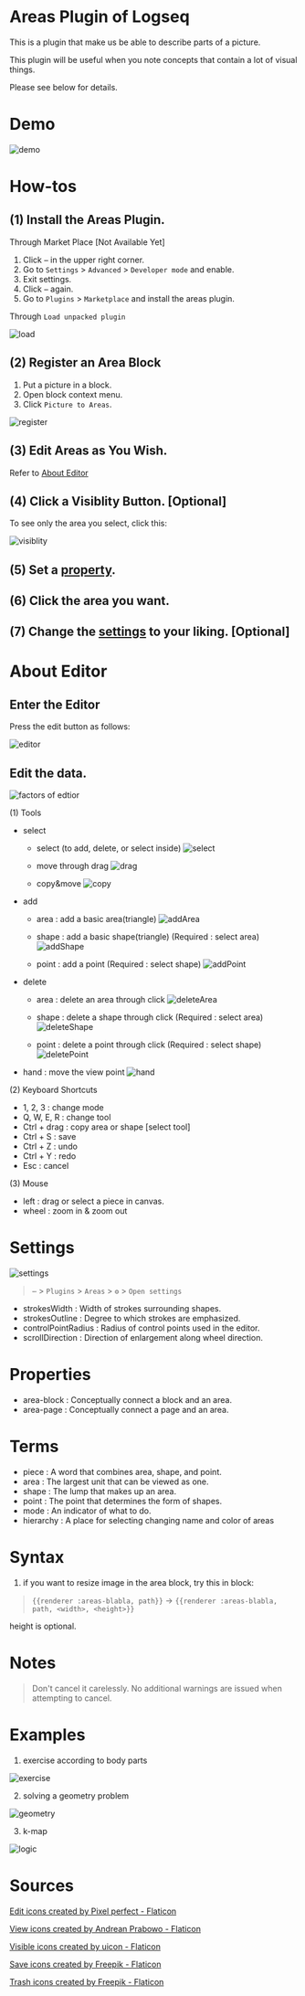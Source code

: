 # Areas Plugin of Logseq
This is a plugin that make us be able to describe parts of a picture.

This plugin will be useful when you note concepts that contain a lot of visual things.

Please see below for details.

# Demo

![demo](https://raw.githubusercontent.com/bsongOT/logseq-plugin-areas/main/images/demo.gif)

# How-tos
## (1) Install the Areas Plugin.
Through Market Place \[Not Available Yet\]

1. Click `⋯` in the upper right corner.
2. Go to `Settings` > `Advanced` > `Developer mode` and enable.
3. Exit settings.
4. Click `⋯` again.
5. Go to `Plugins` > `Marketplace` and install the areas plugin.

Through `Load unpacked plugin`

![load](https://raw.githubusercontent.com/bsongOT/logseq-plugin-areas/main/images/1.png)

## (2) Register an Area Block
1. Put a picture in a block.
2. Open block context menu.
3. Click `Picture to Areas`.

![register](https://raw.githubusercontent.com/bsongOT/logseq-plugin-areas/main/images/2.png)

## (3) Edit Areas as You Wish.
Refer to [About Editor](#about-editor)
## (4) Click a Visiblity Button. \[Optional\]
To see only the area you select, click this:

![visiblity](https://raw.githubusercontent.com/bsongOT/logseq-plugin-areas/main/images/3.png)

## (5) Set a [property](#properties).
## (6) Click the area you want.
## (7) Change the [settings](#settings) to your liking. \[Optional\]

# About Editor

## Enter the Editor
Press the edit button as follows:

![editor](https://raw.githubusercontent.com/bsongOT/logseq-plugin-areas/main/images/4.png)

## Edit the data.

![factors of edtior](https://raw.githubusercontent.com/bsongOT/logseq-plugin-areas/main/images/5.png)

(1) Tools

+ select
    + select (to add, delete, or select inside)
    ![select](https://raw.githubusercontent.com/bsongOT/logseq-plugin-areas/main/images/feats/select.gif)
    
    + move through drag
    ![drag](https://raw.githubusercontent.com/bsongOT/logseq-plugin-areas/main/images/feats/drag.gif)
    
    + copy&move
    ![copy](https://raw.githubusercontent.com/bsongOT/logseq-plugin-areas/main/images/feats/copy.gif)

+ add
    + area : add a basic area(triangle)
    ![addArea](https://raw.githubusercontent.com/bsongOT/logseq-plugin-areas/main/images/feats/addArea.gif)
    
    + shape : add a basic shape(triangle) (Required : select area)
    ![addShape](https://raw.githubusercontent.com/bsongOT/logseq-plugin-areas/main/images/feats/addShape.gif)
    
    + point : add a point (Required : select shape)
    ![addPoint](https://raw.githubusercontent.com/bsongOT/logseq-plugin-areas/main/images/feats/addPoint.gif)

+ delete
    + area : delete an area through click
    ![deleteArea](https://raw.githubusercontent.com/bsongOT/logseq-plugin-areas/main/images/feats/deleteArea.gif)

    + shape : delete a shape through click (Required : select area)
    ![deleteShape](https://raw.githubusercontent.com/bsongOT/logseq-plugin-areas/main/images/feats/deleteShape.gif)

    + point : delete a point through click (Required : select shape)
    ![deletePoint](https://raw.githubusercontent.com/bsongOT/logseq-plugin-areas/main/images/feats/deletePoint.gif)

+ hand : move the view point
![hand](https://raw.githubusercontent.com/bsongOT/logseq-plugin-areas/main/images/feats/hand.gif)

(2) Keyboard Shortcuts

+ 1, 2, 3 : change mode
+ Q, W, E, R : change tool
+ Ctrl + drag : copy area or shape \[select tool\]
+ Ctrl + S : save
+ Ctrl + Z : undo
+ Ctrl + Y : redo
+ Esc : cancel

(3) Mouse

+ left : drag or select a piece in canvas.
+ wheel : zoom in & zoom out

# Settings

![settings](https://raw.githubusercontent.com/bsongOT/logseq-plugin-areas/main/images/6.png)
> `⋯` > `Plugins` > `Areas` > `⚙️` > `Open settings`

+ strokesWidth : Width of strokes surrounding shapes.
+ strokesOutline : Degree to which strokes are emphasized.
+ controlPointRadius : Radius of control points used in the editor.
+ scrollDirection : Direction of enlargement along wheel direction.

# Properties
+ area-block : Conceptually connect a block and an area.
+ area-page : Conceptually connect a page and an area.

# Terms
+ piece : A word that combines area, shape, and point.
+ area : The largest unit that can be viewed as one.
+ shape : The lump that makes up an area.
+ point : The point that determines the form of shapes.
+ mode : An indicator of what to do.
+ hierarchy : A place for selecting changing name and color of areas

# Syntax
1. if you want to resize image in the area block, try this in block:

> `{{renderer :areas-blabla, path}}` → `{{renderer :areas-blabla, path, <width>, <height>}}`

height is optional.

# Notes
> Don't cancel it carelessly. No additional warnings are issued when attempting to cancel.

# Examples
1. exercise according to body parts

![exercise](https://raw.githubusercontent.com/bsongOT/logseq-plugin-areas/main/images/exercise.gif)

2. solving a geometry problem

![geometry](https://raw.githubusercontent.com/bsongOT/logseq-plugin-areas/main/images/geometry.gif)

3. k-map

![logic](https://raw.githubusercontent.com/bsongOT/logseq-plugin-areas/main/images/logic.gif)

# Sources
<a href="https://www.flaticon.com/free-icons/edit" title="edit icons">Edit icons created by Pixel perfect - Flaticon</a>

<a href="https://www.flaticon.com/free-icons/view" title="view icons">View icons created by Andrean Prabowo - Flaticon</a>

<a href="https://www.flaticon.com/free-icons/visible" title="visible icons">Visible icons created by uicon - Flaticon</a>

<a href="https://www.flaticon.com/free-icons/save" title="save icons">Save icons created by Freepik - Flaticon</a>

<a href="https://www.flaticon.com/free-icons/trash" title="trash icons">Trash icons created by Freepik - Flaticon</a>
